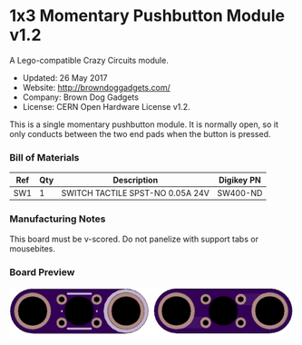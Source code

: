 <!--- start title --->
# 1x3 Momentary Pushbutton Module v1.2
A Lego-compatible Crazy Circuits module.

- Updated: 26 May 2017
- Website: http://browndoggadgets.com/
- Company: Brown Dog Gadgets
- License: CERN Open Hardware License v1.2.

<!--- end title --->
This is a single momentary pushbutton module. It is normally open, so it only conducts between the two end pads when the button is pressed. 

<!--- bom start --->
### Bill of Materials

|Ref|Qty|Description|Digikey PN|
|---|---|-----------|------|
|SW1|1|SWITCH TACTILE SPST-NO 0.05A 24V|SW400-ND|


<!--- bom end --->

### Manufacturing Notes

This board must be v-scored. Do not panelize with support tabs or mousebites.
### Board Preview 

![Gerber Preview](preview.png)

